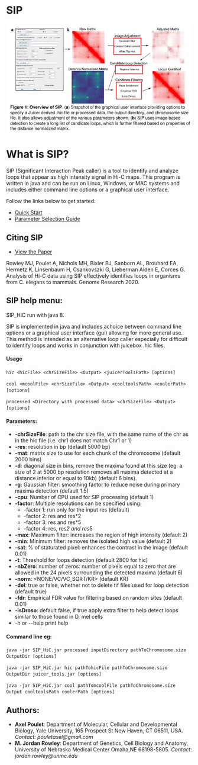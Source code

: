 # SIP

<img src="https://github.com/PouletAxel/SIPImage/blob/master/guiSIP.jpeg" width="600">

# What is SIP?

SIP (Significant Interaction Peak caller) is a tool to identify and analyze loops that appear as high intensity
signal in Hi-C maps. This program is written in java and can be run on Linux, Windows, or MAC systems and
includes either command line options or a graphical user interface.

Follow the links below to get started:
* [Quick Start](https://github.com/PouletAxel/SIP/wiki/SIP-Quick-Start)
* [Parameter Selection Guide](https://github.com/PouletAxel/SIP/wiki/Explanations-of-Parameters)

## Citing SIP

* [View the Paper](https://genome.cshlp.org/content/early/2020/03/03/gr.257832.119.long)

Rowley MJ, Poulet A, Nichols MH, Bixler BJ, Sanborn AL, Brouhard EA, Hermetz K, Linsenbaum H, Csankovszki G, Lieberman Aiden E, Corces G. Analysis of Hi-C data using SIP effectively identifies loops in organisms from C. elegans to mammals. Genome Research 2020.

## SIP help menu:

SIP_HiC run with java 8.

SIP is implemented in java and includes achoice between command line options or	a graphical user interface (gui) allowing for more general use. This method is intended as an alternative loop caller especially for difficult to identify loops and works in conjunction with juicebox .hic files.


#### Usage

`hic <hicFile> <chrSizeFile> <Output> <juicerToolsPath> [options]`

`cool <mcoolFile> <chrSizeFile> <Output> <cooltoolsPath> <coolerPath> [options]`

`processed <Directory with processed data> <chrSizeFile> <Output> [options]`
        
#### Parameters:
   
   * **-chrSizeFile**: path to the chr size file, with the same name of the chr as in the hic file (i.e. chr1 does not match Chr1 or 1)
   * **-res**: resolution in bp (default 5000 bp)
   * **-mat**: matrix size to use for each chunk of the chromosome (default 2000 bins)
   * **-d**: diagonal size in bins, remove the maxima found at this size (eg: a size of 2 at 5000 bp resolution removes all maxima detected at a distance inferior or equal to 10kb) (default 6 bins).
   * **-g**: Gaussian filter: smoothing factor to reduce noise during primary maxima detection (default 1.5)
   * **-cpu**: Number of CPU used for SIP processing (default 1)
   * **-factor**: Multiple resolutions can be specified using:          
     * -factor 1: run only for the input res (default)
     * -factor 2: res and res*2
     * -factor 3: res and res*5
     * -factor 4: res, res*2 and res*5
   * **-max**: Maximum filter: increases the region of high intensity (default 2)
   * **-min**: Minimum filter: removes the isolated high value (default 2)
   * **-sat**: % of staturated pixel: enhances the contrast in the image (default 0.01)
   * **-t**: Threshold for loops detection (default 2800 for hic)
   * **-nbZero**: number of zeros: number of pixels equal to zero that are allowed in the 24 pixels surrounding the detected  maxima (default 6)
   * **-norm**: <NONE/VC/VC_SQRT/KR> (default KR)
   * **-del**: true or false, whether not to delete tif files used for loop detection (default true)
   * **-fdr**: Empirical FDR value for filtering based on random sites (default 0.01)
   * **-isDroso**: default false, if true apply extra filter to help detect loops similar to those found in  D. mel cells
   * -h or --help print help

#### Command line eg:

`java -jar SIP_HiC.jar processed inputDirectory pathToChromosome.size OutputDir [options]`

`java -jar SIP_HiC.jar hic pathTohicFile pathToChromosome.size OutputDir juicer_tools.jar [options]`

`java -jar SIP_HiC.jar cool pathTomcoolFile pathToChromosome.size Output cooltoolsPath coolerPath [options]`			


## Authors:

* **Axel Poulet**: Department of Molecular, Cellular  and Developmental Biology, Yale University, 165 Prospect St New Haven, CT 06511, USA. _Contact: pouletaxel@gmail.com_ 
* **M. Jordan Rowley**: Department of Genetics, Cell Biology and Anatomy, University of Nebraska Medical Center Omaha,NE 68198-5805. _Contact: jordan.rowley@unmc.edu_
